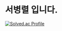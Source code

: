 # 서병렬 입니다.
[![Solved.ac Profile](http://mazassumnida.wtf/api/v2/generate_badge?boj=sbl1998)](https://solved.ac/sbl1998/)


